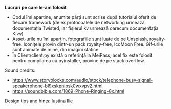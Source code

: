 **Lucruri pe care le-am folosit**

* Codul îmi aparține, anumite părți sunt scrise după tutorialul oferit de fiecare framework (de ex protocoalele de 
  networking urmează documentația Twisted, iar fișierul kv urmează oarecum documentația Kivy)
* Asset-urile nu îmi aparțin, fotografiile sunt luate de pe Unsplash, royalty-free. Iconițele provin dintr-un pack 
  royalty-free, IcoMoon Free. Gif-urile sunt animate de mine, din imagini statice.
* În Client/client.py există o referință la MeiPass, acel fix este folosit pentru compilarea cu pyinstaller, provine
  de pe stack overflow.
  
Sound credits:
* https://www.storyblocks.com/audio/stock/telephone-busy-signal-speakerphone-bl9xskpnipsk0wxvpv2.html
* https://soundbible.com/1869-Phone-Ringing-8x.html

Design tips and hints: 	Iustina Ilie